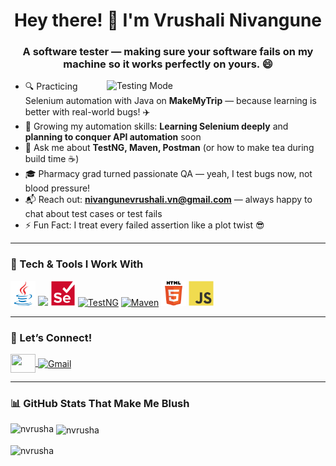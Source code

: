 <h1 align="center">Hey there! 👋 I'm Vrushali Nivangune</h1>
<h3 align="center">A software tester — making sure your software fails on my machine so it works perfectly on yours. 😄</h3>
<img align="right" alt="Testing Mode" width="350" src="https://i.pinimg.com/originals/e7/26/c7/e726c74ac081eed50feee1433d12c998.gif">

- 🔍 Practicing Selenium automation with Java on **MakeMyTrip** — because learning is better with real-world bugs! ✈️ 
- 🌱 Growing my automation skills: **Learning Selenium deeply** and **planning to conquer API automation** soon  
- 💬 Ask me about **TestNG, Maven, Postman** (or how to make tea during build time ☕)  
- 🎓 Pharmacy grad turned passionate QA — yeah, I test bugs now, not blood pressure!  
- 📬 Reach out: **nivangunevrushali.vn@gmail.com** — always happy to chat about test cases or test fails  
- ⚡ Fun Fact: I treat every failed assertion like a plot twist 😎

---

<h3 align="left">🧩 Tech & Tools I Work With</h3>

<p align="left">
  <a href="#"><img src="https://raw.githubusercontent.com/devicons/devicon/master/icons/java/java-original.svg" width="40" /></a>
  <a href="#"><img src="https://www.vectorlogo.zone/logos/getpostman/getpostman-icon.svg" width="40" /></a>
  <a href="#"><img src="https://raw.githubusercontent.com/devicons/devicon/master/icons/selenium/selenium-original.svg" width="40" /></a>
  <a href="#"><img src="https://avatars.githubusercontent.com/u/12528662?s=200&v=4" width="40" title="TestNG"/></a>
  <a href="#"><img src="https://encrypted-tbn0.gstatic.com/images?q=tbn:ANd9GcQ7j-TME_dex1aKFg4hd_6CTsxZx_duYzmVkkbNA6Foz6XV-LrMtqSIKHmdcxS3B_h-kG4&usqp=CAU" width="40" title="Maven"/></a>
  <a href="#"><img src="https://raw.githubusercontent.com/devicons/devicon/master/icons/html5/html5-original-wordmark.svg" width="40" /></a>
  <a href="#"><img src="https://raw.githubusercontent.com/devicons/devicon/master/icons/javascript/javascript-original.svg" width="40" /></a>
</p>

---

<h3 align="left">🔗 Let’s Connect!</h3>

<p align="left">
  <!-- LinkedIn -->
  <a href="https://www.linkedin.com/in/vrushali-nivangune-a256831b0/" target="blank">
    <img align="center" src="https://raw.githubusercontent.com/rahuldkjain/github-profile-readme-generator/master/src/images/icons/Social/linked-in-alt.svg" height="30" width="40" />
  </a>

  <!-- Gmail -->
  <a href="mailto:nivangunevrushali.vn@gmail.com" target="blank">
    <img align="center" src="https://cdn-icons-png.flaticon.com/512/732/732200.png" alt="Gmail" height="40" width="40" />
  </a>
</p>

---

<h3>📊 GitHub Stats That Make Me Blush</h3>

<p><img align="left" src="https://github-readme-stats.vercel.app/api/top-langs?username=nvrusha&show_icons=true&locale=en&layout=compact" alt="nvrusha" /></p>

<p>&nbsp;<img align="center" src="https://github-readme-stats.vercel.app/api?username=nvrusha&show_icons=true&locale=en" alt="nvrusha" /></p>

<p><img align="center" src="https://github-readme-streak-stats.herokuapp.com/?user=nvrusha&" alt="nvrusha" /></p>
